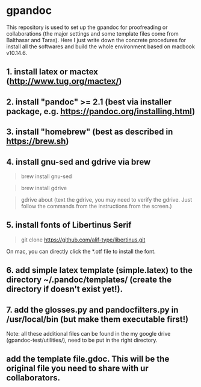 # gpandoc
This repository is used to set up the gpandoc for proofreading or collaborations (the major settings and some template files come from Balthasar and Taras). Here I just write down the concrete procedures for install all the softwares and build the whole environment based on macbook v10.14.6.

## 1. install latex or mactex (http://www.tug.org/mactex/)

## 2. install "pandoc" >= 2.1 (best via installer package, e.g. https://pandoc.org/installing.html)

## 3. install "homebrew" (best as described in https://brew.sh)

## 4. install gnu-sed and gdrive via brew

> brew install gnu-sed

> brew install gdrive

> gdrive about  (text the gdrive, you may need to verify the gdrive. Just follow the commands from the instructions from the screen.)

## 5. install fonts of Libertinus Serif

> git clone https://github.com/alif-type/libertinus.git

On mac, you can directly click the *.otf file to install the font.

## 6. add simple latex template (simple.latex) to the directory ~/.pandoc/templates/ (create the directory if doesn't exist yet!). 

## 7. add the glosses.py and pandocfilters.py in /usr/local/bin (but make them executable first!)

Note: all these additional files can be found in the my google drive (gpandoc-test/utilities/), need to be put in the right directory.

## add the template file.gdoc. This will be the original file you need to share with ur collaborators. 
